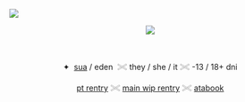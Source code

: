  ![](https://komarev.com/ghpvc/?username=jadehariey&label=🕊️++&color=ffd1e8)

<div align="center">
  <img src="https://i.postimg.cc/NfvHky8Y/IMG-4468.png">
</div>

‎<div align="center">
✦ ‎  <ins>sua</ins> / eden ‎  ‎𓏵   they / she / it   𓏵   -13 / 18+ dni

 [pt rentry](https://rentry.co/aname-momose) 𓏵 [main wip rentry](https://rentry.co/crimsonstaindress) 𓏵 [atabook](https://subspacetripmine.atabook.org/)
</div>
